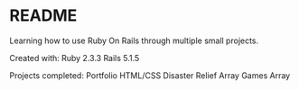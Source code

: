 # README

Learning how to use Ruby On Rails through multiple small projects.

Created with:
Ruby 2.3.3
Rails 5.1.5

Projects completed:
Portfolio HTML/CSS
Disaster Relief Array
Games Array
